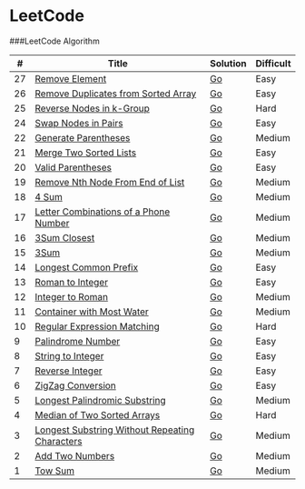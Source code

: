LeetCode
========

###LeetCode Algorithm

| # | Title | Solution | Difficult |  
|---|-------|----------|-----------|
| 27 |[Remove Element](https://leetcode.com/problems/remove-element/)| [Go]()|Easy|
| 26 |[Remove Duplicates from Sorted Array](https://leetcode.com/problems/remove-duplicates-from-sorted-array/)| [Go]()|Easy|
| 25 |[Reverse Nodes in k-Group](https://leetcode.com/problems/reverse-nodes-in-k-group/)| [Go]()|Hard|
| 24 |[Swap Nodes in Pairs](https://leetcode.com/problems/swap-nodes-in-pairs/)| [Go]()|Easy|
| 22 |[Generate Parentheses](https://leetcode.com/problems/generate-parentheses/)| [Go]()|Medium|
| 21 |[Merge Two Sorted Lists](https://leetcode.com/problems/merge-two-sorted-lists/)| [Go]()|Easy|
| 20 |[Valid Parentheses](https://leetcode.com/problems/valid-parentheses/)| [Go]()|Easy|
| 19 |[Remove Nth Node From End of List](https://leetcode.com/problems/remove-nth-node-from-end-of-list/)| [Go]()|Medium|
| 18 |[4 Sum](https://leetcode.com/problems/4sum/)| [Go]()|Medium|
| 17 |[Letter Combinations of a Phone Number](https://leetcode.com/problems/letter-combinations-of-a-phone-number/)| [Go]()|Medium|
| 16 |[3Sum Closest](https://leetcode.com/problems/3sum-closest/)| [Go]()|Medium|
| 15 |[3Sum](https://leetcode.com/problems/3sum/)| [Go]()|Medium|
| 14 |[Longest Common Prefix](https://leetcode.com/problems/longest-common-prefix/)| [Go]()|Easy|
| 13 |[Roman to Integer](https://leetcode.com/problems/roman-to-integer/)| [Go]()|Easy|
| 12 |[Integer to Roman](https://leetcode.com/problems/integer-to-roman/)| [Go]()|Medium|
| 11 |[Container with Most Water](https://leetcode.com/problems/container-with-most-water/)| [Go]()|Medium|
| 10 |[Regular Expression Matching](https://leetcode.com/problems/regular-expression-matching/)| [Go]()|Hard|
| 9 |[Palindrome Number](https://leetcode.com/problems/palindrome-number/)| [Go]()|Easy|
| 8 |[String to Integer](https://leetcode.com/problems/string-to-integer-atoi/)| [Go]()|Easy|
| 7 |[Reverse Integer](https://leetcode.com/problems/reverse-integer/)| [Go]()|Easy|
| 6 |[ZigZag Conversion](https://leetcode.com/problems/zigzag-conversion/)| [Go]()|Easy|
| 5 |[Longest Palindromic Substring](https://leetcode.com/problems/longest-palindromic-substring/)| [Go]()|Medium|
| 4 |[Median of Two Sorted Arrays](https://leetcode.com/problems/median-of-two-sorted-arrays/)| [Go]()|Hard|
| 3 |[Longest Substring Without Repeating Characters](https://leetcode.com/problems/longest-substring-without-repeating-characters/)|[Go]()|Medium|
| 2 |[Add Two Numbers](https://oj.leetcode.com/problems/add-two-numbers/)| [Go]()|Medium|
| 1 |[Tow Sum](https://oj.leetcode.com/problems/two-sum/)| [Go]() |Medium|
